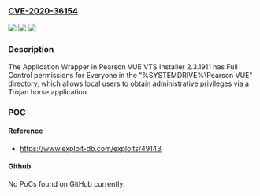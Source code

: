 ### [CVE-2020-36154](https://cve.mitre.org/cgi-bin/cvename.cgi?name=CVE-2020-36154)
![](https://img.shields.io/static/v1?label=Product&message=n%2Fa&color=blue)
![](https://img.shields.io/static/v1?label=Version&message=n%2Fa&color=blue)
![](https://img.shields.io/static/v1?label=Vulnerability&message=n%2Fa&color=brighgreen)

### Description

The Application Wrapper in Pearson VUE VTS Installer 2.3.1911 has Full Control permissions for Everyone in the "%SYSTEMDRIVE%\Pearson VUE" directory, which allows local users to obtain administrative privileges via a Trojan horse application.

### POC

#### Reference
- https://www.exploit-db.com/exploits/49143

#### Github
No PoCs found on GitHub currently.


